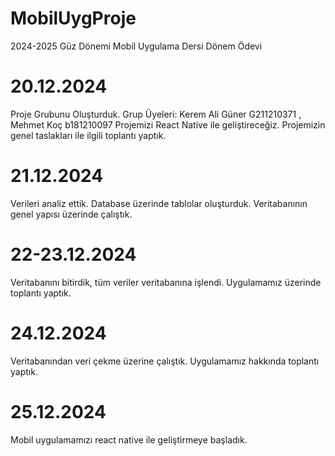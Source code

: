 # MobilUygProje
2024-2025 Güz Dönemi Mobil Uygulama Dersi Dönem Ödevi
#
# 20.12.2024 
  Proje Grubunu Oluşturduk. 
  Grup Üyeleri: Kerem Ali Güner G211210371 , Mehmet Koç b181210097
  Projemizi React Native ile geliştireceğiz. 
  Projemizin genel taslakları ile ilgili toplantı yaptık.
# 21.12.2024 
  Verileri analiz ettik.
  Database üzerinde tablolar oluşturduk.
  Veritabanının genel yapısı üzerinde çalıştık.
# 22-23.12.2024
  Veritabanını bitirdik, tüm veriler veritabanına işlendi.
  Uygulamamız üzerinde toplantı yaptık.
# 24.12.2024
  Veritabanından veri çekme üzerine çalıştık. 
  Uygulamamız hakkında toplantı yaptık.
# 25.12.2024
  Mobil uygulamamızı react native ile geliştirmeye başladık.
